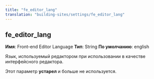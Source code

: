 ```yaml
---
title: "fe_editor_lang"
translation: "building-sites/settings/fe_editor_lang"
---
```


## fe\_editor\_lang

**Имя**: Front-end Editor Language
**Тип**: String
**По умолчанию**: english

Язык, используемый редактором при использовании в качестве интерфейсного редактора.

Этот параметр **устарел** и больше не используется.
